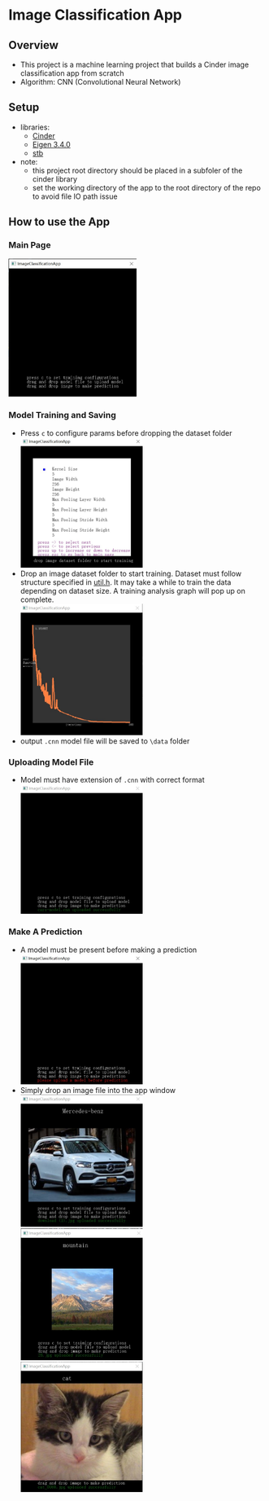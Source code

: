 # Image Classification App

## Overview
- This project is a machine learning project that builds a Cinder image classification app from scratch
- Algorithm: CNN (Convolutional Neural Network)

## Setup
- libraries:
  - [Cinder](https://libcinder.org/)  
  - [Eigen 3.4.0](https://eigen.tuxfamily.org/index.php?title=Main_Page)
  - [stb](https://github.com/nothings/stb/blob/master/stb_image.h)
- note: 
  - this project root directory should be placed in a subfoler of the cinder library
  - set the working directory of the app to the root directory of the repo to avoid file IO path issue

## How to use the App

### Main Page
<img src="demo-files\main-page.jpg" width="50%">

### Model Training and Saving
- Press `c` to configure params before dropping the dataset folder
  <br/>
  <img src="demo-files\config-page.jpg" width="50%">
- Drop an image dataset folder to start training. Dataset must follow structure specified in [util.h](include/util.h). It may take a while to train the data depending on dataset size. A training analysis graph will pop up on complete.
  <br/>
  <img src="demo-files\analysis-graph.jpg" width="50%">
- output `.cnn` model file will be saved to `\data` folder

### Uploading Model File 
- Model must have extension of `.cnn` with correct format
  <br/>
  <img src="demo-files\upload-model.jpg" width="50%">

### Make A Prediction
- A model must be present before making a prediction
  <br/>
  <img src="demo-files\warning.jpg" width="50%">
- Simply drop an image file into the app window 
  <br/>
  <img src="demo-files\prediction.jpg" width="50%">
  <img src="demo-files\prediction(2).jpg" width="50%">
  <img src="demo-files\prediction(3).jpg" width="50%">
